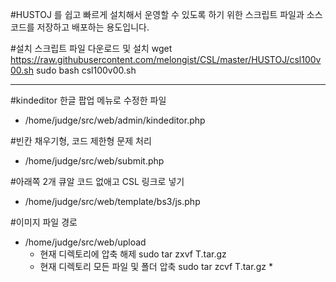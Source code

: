 #HUSTOJ 를 쉽고 빠르게 설치해서 운영할 수 있도록 하기 위한 스크립트 파일과 소스코드를 저장하고 배포하는 용도입니다.


#설치 스크립트 파일 다운로드 및 설치
wget https://raw.githubusercontent.com/melongist/CSL/master/HUSTOJ/csl100v00.sh
sudo bash csl100v00.sh



------
#kindeditor 한글 팝업 메뉴로 수정한 파일
- /home/judge/src/web/admin/kindeditor.php

#빈칸 채우기형, 코드 제한형 문제 처리
- /home/judge/src/web/submit.php

#아래쪽 2개 큐알 코드 없애고 CSL 링크로 넣기
- /home/judge/src/web/template/bs3/js.php

#이미지 파일 경로
- /home/judge/src/web/upload
  - 현재 디렉토리에 압축 해제 sudo tar zxvf T.tar.gz 
  - 현재 디렉토리 모든 파일 및 폴더 압축 sudo tar zcvf T.tar.gz *


